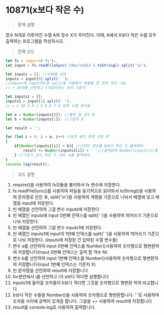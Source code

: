 # 10871(x보다 작은 수)

> 문제 설명
> 

정수 N개로 이루어진 수열 A와 정수 X가 주어진다. 이때, A에서 X보다 작은 수를 모두 출력하는 프로그램을 작성하시오.

> 전체 코드
> 

```jsx
let fs = require('fs');
let input = fs.readFileSync('/dev/stdin').toString().split('\n');

let inputs = []; //빈배열 선언
inputs = input[0].split(' ');
//inputs에 input[0]을 split을 이용해서 배열을 한 칸씩 띄어 나눔.
//-> 10개를 선언하고 5이상이라는 숫자 기준치

let inputs1 = [];
inputs1 = input[1].split(' ');
//-> 1 10 4 9 2 3 8 5 7 6 입력 수열 변수들 

let a = Number(inputs[0]); //출력 할 갯수 N
let b = Number(inputs[1]); //기준치 X

let result = '';

for (let i = 0; i < a; i++) //N개 보다 작게 선언 후  
{
    if(Number(inputs1[i]) < b){ //선언된 변수를 B보다 작은 수 출력해라.
        result += Number(inputs1[i]) + ' ';//출력값에 Number(input[i])를 넣어 값을 지정
    } //기준치 큰수,작은 수 사이 수를 출력해라.
}
console.log(result);
```

> 코드 설명
> 
1. require()을 사용하여 fs모듈을 불러와서 fs 변수에 저장한다.
2. fs.readFileSync()를 사용하여 파일을 동기적으로 읽어와서 toString()을 사용하여 문자열로 만든 후, split('\n')을 사용하여 계행을 기준으로 나눠서 배열에 넣고 배열을 input에 저장한다.
3. 빈 배열을 선언하여 그걸 변수 inputs에 저장한다
4. 빈 배열인 inputs에 input 0번째 인덱스를 split(' ')을 사용하여 띄어쓰기 기준으로 나눠 저장한다.
5. 빈 배열을 선언하여 그걸 변수 inputs1에 저장한다.
6. 빈 배열인 inputs1에 input의 1번째 인덱스를 split(' ')을 사용하여 띄어쓰기 기준으로 나눠 저장한다. (inputs에 저장된 건 입력된 수열 변수들)
7. 변수  a를 선언하여 input 0번째 인덱스를 Number()사용하여 숫자형으로 형변환하여 저장합니다(input 0번째 인덱스는 출력 할 객수 N)
8. 변수  b를 선언하여 input 1번째 인덱스를 Number()사용하여 숫자형으로 형변환하여 저장합니다(input 1번째 인덱스는 기준치 X)
9. 빈 문자열을 선언하여 result에 저장합니다
10. for문안에서 i를 선언하고 i가 a보다 작다면 실행합니다
11. inputs1에 들어갈 숫자들이 b보다 작다면 그것을 숫자형으로 형변환 하여 비교합니다.
12. b보다 작은 수들을 Number()을 사용하여 숫자형으로 형변환합니다. ‘  ‘로 사용하여 숫자들 사이에 공백이 있게끔 합니다. 그걸을 += 사용하여 result에 저장합니다
13. result를 console.log로 사용하여 출력합니다.
